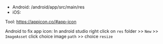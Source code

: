 - Android: /android/app/src/main/res
- iOS:

Tool: https://appicon.co/#app-icon

Android to fix app icon: 
In android studio right click on `res` folder >> `New` >> `ImageAsset`
click choice image `path` >> choice `resize`
